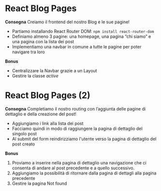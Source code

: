 # React Blog Pages

**Consegna**
Creiamo il frontend del nostro Blog e le sue pagine!
- Partiamo installando React Router DOM: `npm install react-router-dom`
- Definiamo almeno 3 pagine: una homepage, una pagina “chi siamo” e una pagina con la lista dei post
- Implementiamo una navbar in comune a tutte le pagine per poter navigare tra loro

**Bonus**
- Centralizzare la Navbar grazie a un Layout
- Gestire la classe *active*


# React Blog Pages (2)

**Consegna**
Completiamo il nostro routing con l’aggiunta delle pagine di dettaglio e della creazione del post!
- Aggiungiamo i link alla lista dei post
- Facciamo quindi in modo di raggiungere la pagina di dettaglio del singolo post
- Al submit del form reindirizziamo l'utente verso la pagina di dettaglio del post creato

**Bonus**
1. Proviamo a inserire nella pagina di dettaglio una navigazione che ci consenta di andare al post precedente e a quello successivo.
2. Aggiungiamo la possibilità di ritornare dalla pagina di dettagli alla pagina precedente
3. Gestire la pagina Not found
